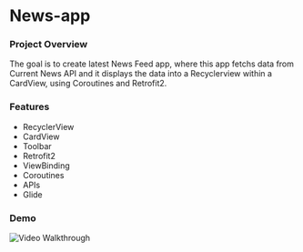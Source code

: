 # News-app
### Project Overview
The goal is to create latest News Feed app, where this app fetchs data from Current News API and it displays the data into a Recyclerview within a CardView, using Coroutines and Retrofit2. </br>

### Features
* RecyclerView
* CardView
* Toolbar
* Retrofit2
* ViewBinding
* Coroutines
* APIs
* Glide

### Demo
<img src='https://j.gifs.com/MZ2n0Q.gif' title='Video Walkthrough' alt='Video Walkthrough' />

